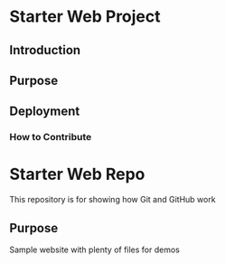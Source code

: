 # Starter Web Project

## Introduction

## Purpose

## Deployment

### How to Contribute

# Starter Web Repo

This repository is for showing how Git and GitHub work

## Purpose

Sample website with plenty of files for demos